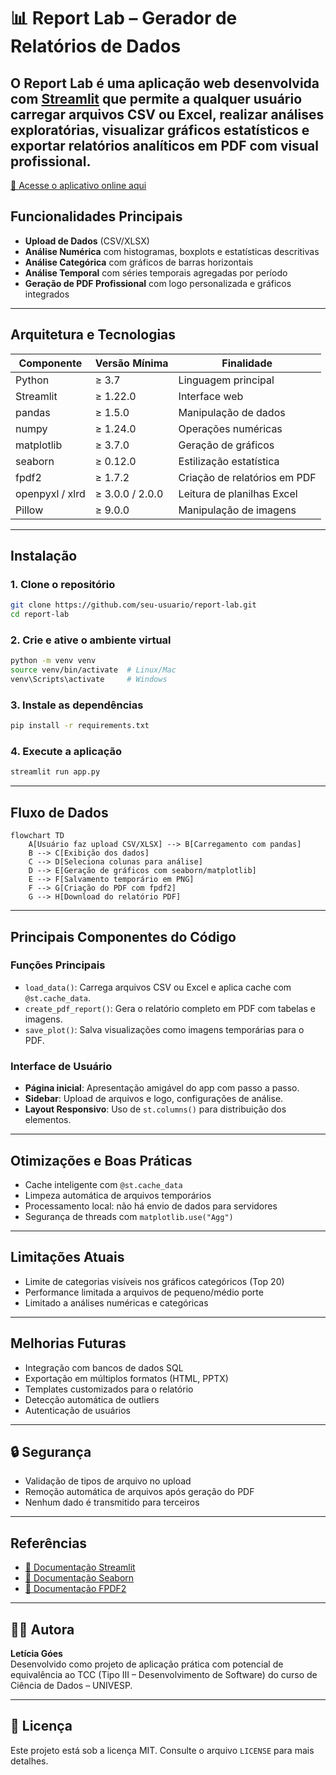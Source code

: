 # 📊 Report Lab – Gerador de Relatórios de Dados

O **Report Lab** é uma aplicação web desenvolvida com [Streamlit](https://streamlit.io/) que permite a qualquer usuário carregar arquivos CSV ou Excel, realizar análises exploratórias, visualizar gráficos estatísticos e exportar relatórios analíticos em PDF com visual profissional.
---

[🔗 Acesse o aplicativo online aqui](https://reportlab-app-app-ntfmvaf82h4lymoyqnx4bu.streamlit.app/#report-lab)

## Funcionalidades Principais

-  **Upload de Dados** (CSV/XLSX)
-  **Análise Numérica** com histogramas, boxplots e estatísticas descritivas
-  **Análise Categórica** com gráficos de barras horizontais
-  **Análise Temporal** com séries temporais agregadas por período
-  **Geração de PDF Profissional** com logo personalizada e gráficos integrados

---

## Arquitetura e Tecnologias

| Componente       | Versão Mínima | Finalidade                    |
|------------------|----------------|-------------------------------|
| Python           | ≥ 3.7          | Linguagem principal           |
| Streamlit        | ≥ 1.22.0       | Interface web                 |
| pandas           | ≥ 1.5.0        | Manipulação de dados          |
| numpy            | ≥ 1.24.0       | Operações numéricas           |
| matplotlib       | ≥ 3.7.0        | Geração de gráficos           |
| seaborn          | ≥ 0.12.0       | Estilização estatística       |
| fpdf2            | ≥ 1.7.2        | Criação de relatórios em PDF  |
| openpyxl / xlrd  | ≥ 3.0.0 / 2.0.0| Leitura de planilhas Excel    |
| Pillow           | ≥ 9.0.0        | Manipulação de imagens        |

---

## Instalação

### 1. Clone o repositório

```bash
git clone https://github.com/seu-usuario/report-lab.git
cd report-lab
```

### 2. Crie e ative o ambiente virtual

```bash
python -m venv venv
source venv/bin/activate  # Linux/Mac
venv\Scripts\activate     # Windows
```

### 3. Instale as dependências

```bash
pip install -r requirements.txt
```

### 4. Execute a aplicação

```bash
streamlit run app.py
```

---

## Fluxo de Dados

```mermaid
flowchart TD
    A[Usuário faz upload CSV/XLSX] --> B[Carregamento com pandas]
    B --> C[Exibição dos dados]
    C --> D[Seleciona colunas para análise]
    D --> E[Geração de gráficos com seaborn/matplotlib]
    E --> F[Salvamento temporário em PNG]
    F --> G[Criação do PDF com fpdf2]
    G --> H[Download do relatório PDF]
```

---

## Principais Componentes do Código

### Funções Principais

- `load_data()`: Carrega arquivos CSV ou Excel e aplica cache com `@st.cache_data`.
- `create_pdf_report()`: Gera o relatório completo em PDF com tabelas e imagens.
- `save_plot()`: Salva visualizações como imagens temporárias para o PDF.

### Interface de Usuário

- **Página inicial**: Apresentação amigável do app com passo a passo.
- **Sidebar**: Upload de arquivos e logo, configurações de análise.
- **Layout Responsivo**: Uso de `st.columns()` para distribuição dos elementos.

---

## Otimizações e Boas Práticas

- Cache inteligente com `@st.cache_data`
- Limpeza automática de arquivos temporários
- Processamento local: não há envio de dados para servidores
- Segurança de threads com `matplotlib.use("Agg")`

---

## Limitações Atuais

- Limite de categorias visíveis nos gráficos categóricos (Top 20)
- Performance limitada a arquivos de pequeno/médio porte
- Limitado a análises numéricas e categóricas

---

## Melhorias Futuras

- Integração com bancos de dados SQL
- Exportação em múltiplos formatos (HTML, PPTX)
- Templates customizados para o relatório
- Detecção automática de outliers
- Autenticação de usuários

---

## 🔒 Segurança

- Validação de tipos de arquivo no upload
- Remoção automática de arquivos após geração do PDF
- Nenhum dado é transmitido para terceiros

---

## Referências

- [📘 Documentação Streamlit](https://docs.streamlit.io/)
- [📘 Documentação Seaborn](https://seaborn.pydata.org/)
- [📘 Documentação FPDF2](https://pyfpdf.github.io/fpdf2/)

---

## 🧑‍💻 Autora

**Letícia Góes**  
Desenvolvido como projeto de aplicação prática com potencial de equivalência ao TCC (Tipo III – Desenvolvimento de Software) do curso de Ciência de Dados – UNIVESP.

---

## 📎 Licença

Este projeto está sob a licença MIT. Consulte o arquivo `LICENSE` para mais detalhes.
